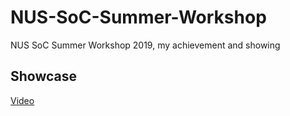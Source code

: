 # NUS-SoC-Summer-Workshop
NUS SoC Summer Workshop 2019, my achievement and showing

## Showcase
[Video](https://www.bilibili.com/video/BV1jt411j7F6?share_source=copy_web)
